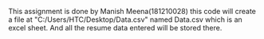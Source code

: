 This assignment is done by Manish Meena(181210028)
this code will create a file at "C:/Users/HTC/Desktop/Data.csv" named Data.csv which is an excel sheet.
And all the resume data entered will be stored there.
